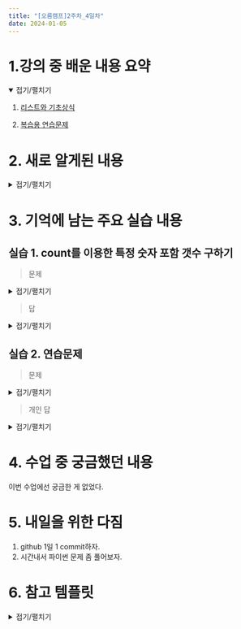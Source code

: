 ```yaml
---
title: "[오름캠프]2주차_4일차"
date: 2024-01-05
---
```


# 1.강의 중 배운 내용 요약

<details open>
<summary>접기/펼치기</summary>
<div markdown="1">  

1. [리스트와 기초상식](https://colab.research.google.com/drive/1cuYyJU2TGeSTykUPACc1-yXROuTUTJlq?usp=sharing)
 
2. [복습용 연습문제](https://colab.research.google.com/drive/1MS9nLivxCilZMsEU96hMmQz5aPoO_dws?usp=sharing)
    
</div>
</details>

# 2. 새로 알게된 내용

<details close>
<summary>접기/펼치기</summary>
<div markdown="1">  

1. 마이너스 인덱싱의 작동 원리

    ```python
    l = [10, 20, 30 ,40 ,50]
    # print(l[-1])
    print(l[-2:]) # 마이너스 인덱싱, 마이너스 슬라이싱은 최종적으로 양수로 치환
    print(l[3:])
    ```

2. type과 dir의 활용

    ```python
    type(l), dir(l) 
    # type은 검색 키워드, GPT 질문 키워드가 될 수 있음.
    # dir은 대략적인 속성을 알 수 있음.

    # 속성 파악 예시 : 리스트는 더하기, 곱하기는 되는 데, 빼기와 나누기는 안 됨.
    ```

    예시 : 
    지난 수업에서 다룬 시퀀스 자료형에서 index, find를 사용할 수 있었는 데, 리스트에는 과연 index와 find가 있을까? => dir(list) => 리스트는 find가 없구나

3. str에서 find의 -1 출력은 신뢰할 수 있나?
    - 리마인드 : str에서 찾고자하는 하는 문자열을 못 찾으면 -1 을 출력함
    - 문제 : -1은 boolean 연산에서 True가 되므로 없는 걸 있다고 하는 그런 문제가 발생함. 

    - 코드

    ```python
    if 'hello world'.find('hi'):  
        print('있어요!')
      
    ```
    - => 문자열을 못찾아서 -1이 나오지만 -1이 bool 연산에서 True로 됨. 그 결과, 정반대의 내용을 출력하는 문제가 발생

4. 리스트에서도 str에서 find쓰는 것처럼 문자열 못 찾아도 에러가 나지 않게 작성하는 방법 

    - 슬라이싱 활용 -> 슬라이싱은 인덱스 범위를 벗어나도 에러를 출력하지는 않음

    * 코드

    ```python
    l = [10, 22, 35, 47]
    l[100:101] # 출력: []
    ```


5. 리스트의 맨 앞에 원소 넣는 방법 

    ```python
    # 그럼 리스트의 맨 앞에 원소를 추가하고 싶다면?

    # 1. 원소 하나가 담긴 리스트와 l 리스트 덧셈
    # l = [10, 20, 30]
    l = [1000] + l # 출력 : [1000, 10, 20, 30]

    # 2. 변수 생성 -> 변수가 담긴 리스트에 l 리스트의 전체 범위 리스트 더함
    # l = [10, 20, 30]
    x = 1000
    l = [x] + l[:] # 출력 : [1000, 10, 20, 30]

    # 3. insert를 이용해 l 리스트의 맨앞(0번째 index)에 값을 삽입 
    # l = [10, 20, 30]
    l.insert(0, 999)
    l # 출력 : [999, 10, 20, 30]

    ```

6. 역순과 정렬 - reverse, reversed, sort, sorted

    ```python
    '''
    reverse : 역순. 역정렬과 다르게 순서를 거꾸로. 
              ex) [a, z, b, d] => [d, b, z, a] 
    sort : 정렬

    이 둘 다 원본을 수정한다.

    원본 수정을 피하고자하면 -ed 가 붙은
    reversed, sorted 를 사용할 것

    '''

    # reverse
    l = [1, 2, 3, 4, 9, 5, 6, 7]
    l.reverse() # 역순
    l # 출력 : [7, 6, 5, 9, 4, 3, 2, 1]

    # sort
    l = [1, 2, 3, 4, 9, 5, 6, 7]
    l.sort() # 정렬 
    l # 출력 : [1, 2, 3, 4, 5, 6, 7, 9]
    l.reverse() # 정렬한 상태에서 역순 => 역정렬
    l # 출력 : [9, 7, 6, 5, 4, 3, 2, 1]
    ```

7. tuple의 경우, 참조된 값이 변경되는 경우에는 값이 변경된다. 

    ```python
    a = [10, 20, 30]
    b = (a, 100, 200)
    # b # 출력 : ([10, 20, 30], 100, 200)

    a[0] = 1000
    b # 출력 : ([1000, 20, 30], 100, 200)
    ```

8. 딕셔너리에 없는 key를 이용한 함수 - get, setdefault

    * 이 둘이 개인적으로 헷갈렸었다.

    ```python
    '''
    get : 딕셔너리에 없는 키를 조회 시,  에러가 없이 출력되지 않거나 별도의 출력 메시지를 출력할 수 있다.
    
    setdefault : 특정 key에 대한 값이 존재할 경우 그 값을 출력, 없으면 두번쨰 매개변수로 설정한 값을 출력

    둘의 차이는 get은 비어있는 키 대상으로 작동해도 원본을 수정하지 않으나, 
    setdefault는 비어있는 키에 기본 설정한 값을 쌍으로 추가해서 원본을 수정한다.
    '''

    d = {'one': 1, 'two': 2}
    d.get('one') # 에러 x, 출력x
    d.get('three', 3) # 출력 : 3을 출력
    d # 출력 : {'one': 1, 'two': 2} # 원본 수정 x

    d = {'one': '하나', 'two': '둘'}
    d.setdefault('one')
    d.setdefault('three', 3) # three라는 key에 대한 값이 있으면 그 값을 출력, 없으면 3라는 값으로 출력
    d['three'] # 출력 : 3

    ```

9. 자료형의 모든 원소를 일괄 처리 - filter, map
    
    
    ```markdown
    * 들어가기 전에 간단한 차이 설명    
    1. filter : 조건식 함수를 이용하여 모든 원소를 필터링 -> 필터링으로 걸러진 원소들의 자료형 만듬 
    2. map : 형변환, 수학 방정식을 적용 -> 기존 자료형의 모든 원소값이 변경됨
    
    ```

    1. filter => 사전 정의한 함수로 자료형의 모든 원소를 filtering
    * 기본 사용법 : filter(함수,순회가능한 자료형) => 사전 정의한 함수를 자료형에 일괄 적용하여 필터링
    * filter가 이용하는 함수 특징 : 사전 정의된 함수로 필터링 조건이 들어감
    * 출력형태 : 메모리에 올라감. 자세한 내용을 보려면 list로 묶어줘서 리스트화해야함.
    * 코드

    ```python

    # 문제 : 1~100까지의 숫자 중 홀수인 것들을 모두 합한 값을 구하시오.

    # 접근방법
    '''
    1. 0~100까지의 숫자를 리스트로 생성
    2. 0~100까지의 숫자가 담기 리스트를 홀수인 값을 반환하게 필터링해서 리스트화
    3. 만들어진 리스트를 sum으로 합함.
    '''
    
    # 1. 0~100까지의 숫자 리스트 생성
    num_list = range(101)

    # 2.1 홀수를 반환하는 함수 정의
    def is_odd(x): 
        return x % 2 == 1 # 필터링 조건

    # 2.2 홀수 필터 리스트 생성 

    # filter 함수를 이용해 홀수 필터를 주어진 리스트의 모든 원소에 적용 => 메모리 주소에 올라옴 -> 이걸 리스트화
    odd_list = list(filter(is_odd,num_list))
    # print(odd_list)
    
    # 3. 모든 원소를 더함
    odd_sum = sum(odd_list)
    print(odd_sum) # 출력 : 2500  
    ```

    2. map => 사전 정의한 함수를 자료형의 모든 원소에 맵핑
    * 기본 사용법 : map(함수,순회가능한 자료형) => 사전 정의한 함수를 자료형에 일괄 적용하여 원소의 자료형 또는 값을 변경
    * map 함수가 이용하는 함수 특징 : 주로 `변경`을 위한 함수(`형변환`을 위한 자료형 함수, 값을 변경하기 위한 `수학적 함수`)
    * 출력형태 : 메모리에 올라감. 자세한 내용을 보려면 list로 묶어줘서 리스트화해야함.

    ```python
    # 문제 1 : 주어진 문자열에서 중복된 숫자를 제거하고 고유한 숫자들의 합을 구하시오.

    # 주어진 문자열 : '123123123123'

    # 접근방법
    '''
    1. 문자형태의 숫자 중복제거 -> set 함수 이용
       - 적용예시 : set('abbbccddbabaaddc') => {'a', 'b', 'c', 'd'}
    2. 중복제거된 값을 전부 더해주기 위해 모든 요소를 int로 형변환
    3. sum으로 모든 원소 더함
    ''' 
    
    # 1. 중복제거
    num_set = set('123123123123')
    # print(num_set) # 출력 : {'1', '2', '3'}
    
    # 2. map 함수 -> int함수를 모든 원소에 적용하여 int fh 형변환
    mapped_set = map(int, num_set)
    # print(mapped_set) # 메모리 주소에 올라옴

    # 3. sum => 맵핑되어 형변환된 원소들을 합침
    sum(mapped_set)

    # 코드 간소화
    sum(map(int, set('123123123123')))

    -------------------------------------------------------------

    # 문제 2 : 주어진 길이들의 너비를 구하시오.

    # 주어진 길이에 대한 리스트 : length_list = [5, 16, 3, 18, 24]

    # lambda와 관련된 내용은 다음 링크를 참고함
    # 파이썬 버전 3.7.17 문서 - 5.1.3 리스트 컴프리헨션 : https://docs.python.org/ko/3.7/tutorial/datastructures.html

    # 접근방법 : 문제 1과 비슷하나 map과 lamdba 함수를 함께 사용

    # 주어진 길이
    length_list = [5, 16, 3, 18, 24]

    # 2. map 함수 + lambda 함수 => map함수가 lamdba 함수를 주어진 리스트의 모든 원소에 맵핑하여 방정식 계산 수행
    # f(x) = x ** 2 => lambda x: x ** 2
    mapped_squares = map(lambda x: x ** 2, length_list) # 메모리 주소에 올라옴

    # 3. 리스트화해서 너비값을 확인
    square_lists = list(mapped_squares) # 리스트화
    print(square_lists) # 출력: [25, 256, 9, 324, 576]

    # 코드 간소화
    length_list = [5, 16, 3, 18, 24]
    print(list(map(lambda x: x ** 2, length_list)))

    ```

10. 차원에 따른 데이터 형태

    * 이건 자주 까먹어서 암기용으로 적어둬야 한다.

    ```python
    x = 10 # 스칼라
    x = [10] # 벡터
    x = [10, 20] # 벡터
    x = [[10, 20], [10, 20]] # 매트릭스(행렬)
    x = [[[10, 20], [10, 20]], [[10, 20], [10, 20]]] # 텐서(3차원 이상 행렬)
    ```

11. 딕셔너리의 쌍 업데이트

    ```python
    # 신규문법 전 : update    
        
    d = {'one': 1, 'two': 2}
    d.update({'one':'월드', 'three':'파이썬'}) 
    d # 출력 : {'one': '월드', 'two': 2, 'three': '파이썬'}

    # 신규문법(python 버전 3.9)
    d = {'one': 1, 'two': 2}
    dd = {'one': 'django', 'three': 3}
    d | dd# {'one': 'django', 'two': 2, 'three': 3} # set끼리도 이렇게 사용해서 합집합 가능
    ```

</div>
</details>

# 3. 기억에 남는 주요 실습 내용

## 실습 1. count를 이용한 특정 숫자 포함 갯수 구하기

 

> 문제 

<details close>
<summary>접기/펼치기</summary>
<div markdown="1">

1부터 10000까지 숫자에서 나오는 8의 갯수는?

</div>
</details>

> 답    

<details close>
<summary>접기/펼치기</summary>
<div markdown="1">

```markdown
접근방법
1. 문제에 대한 이해 : 8을 포함한 숫자를 구해야하고, 그 숫자들의 8의 갯수를 구해야한다.
2. 그럼 함수가 적용되는 대상의 자료형은 숫자 그 자체(정수형)가 아닌 특정 숫자를 포함하는 문자열이어야 한다. 
(정수형은 순회가능하지 않고 문자열은 순회가능[__iter__, iterable])
3. 그렇다면 1~10000까지의 숫자를 문자열로 형변환
4. 각 숫자형태의 문자에서 숫자형태의 문자 '8'이 있는지 count로 계산
```

```python
list(range(10001))
print(str(list(range(10001))).count('8')) # 출력 : 4000

```
</div>
</details>

## 실습 2. 연습문제 

> 문제

<details close>
<summary>접기/펼치기</summary>
<div markdown="1">  

```markdown
1. 다음 값은 어떤 값이 출력되는지 이유를 설명하세요.

    1.1 'hello' and 1
    1.2 10 or 'hello world'

2. 아래 dict에 'three' key를 이용하여 '3'라는 값을 출력해주세요.
없을 경우 애러가 나는 것이 아니라 '3'이라는 값을 출력해야 합니다.

    d = {'one': 1, 'two': 2}

3. 다음 리스트에서 100은 어떻게 꺼낼 수 있나요?
    l = [1, [10, 20], [3, [100, 200], 5]]

4. 아래 숫자를 모두 더해주세요.
    l = [[1, 2], [3, 4]]

5. (난이도 있는 문제) filter를 사용하여 아래 리스트에서 짝수를 모두 더하는 코드를 작성해주세요.
    l = [1, 2, 3, 4, 5, 6, 7, 8, 9, 10]
```

</div>
</details>



> 개인 답

<details close>
<summary>접기/펼치기</summary>
<div markdown="1">  

```python
# 1.1 'hello' and 1

1을 출력

'''
* 문자열은 True, 1도 True
* True and True
* and 연산이여서 and 뒤까지 보고 마지막 True인 1을 출력
'''

# 1.2 10 or 'hello world'

10을 출력
'''
* 0이 아닌 정수형은 True
* 앞이 True여서 이미 결과는 True니 뒤에 뭐가오든 보지 않고 True인 10을 출력
'''

-----------------------------------------------------------------

# 2.

d = {'one': 1, 'two': 2}
d.get('three', 3)

# 에러발생없이 3을 출력이 포인트. setdefault는 쓰는 건 줄 알았음

-----------------------------------------------------------------

# 3.

l = [1, [10, 20], [3, [100, 200], 5]]
# l[2]
# l[2][1]
print(l[2][1][0])

-----------------------------------------------------------------

# 4.

l = sum([[1, 2], [3, 4]], []) # 평탄화
# l # [1, 2, 3, 4]
sum(l)

-----------------------------------------------------------------

# 5.

l = [1, 2, 3, 4, 5, 6, 7, 8, 9, 10]

# filter에 들어갈 함수 정의
def even_f(x):
    return x % 2 == 0

even_l = list(filter(even_f,l)) # 짝수 리스트
# print(even_l) # [2, 4, 6, 8, 10]
sum_even = sum(even_l)
print(sum_even)
```

</div>
</details>

# 4. 수업 중 궁금했던 내용
이번 수업에선 궁금한 게 없었다.

# 5. 내일을 위한 다짐
1. github 1일 1 commit하자.
2. 시간내서 파이썬 문제 좀 풀어보자. 

# 6. 참고 템플릿

<details close>
<summary>접기/펼치기</summary>
<div markdown="1">
    
    [오늘 강의 요약 정리] - 오늘 어떤 것을 배웠나요?

    [오늘의 발견] - 오늘 배웠던 것 중에 처음 알았던 것은 어떤 것이 있었나요?

    [오늘의 실습] - 실습때 했던 코드를 첨부하는 것을 추천드립니다.

    [오늘의 질문] - 이해가 가지 않았다던가? 추가적으로 궁금한 것을 정리해보세요.

    [오늘의 복습] - 남은 시간 동안 어떻게 복습할 것인지?

    [내일을 위한 다짐] - 개인적인 피드백을 적어보고, 중간에 마음이 꺾이지 않기 위해 나의 다짐을 적어보고, 오늘을 정리해봅시다.

</div>
</details>
